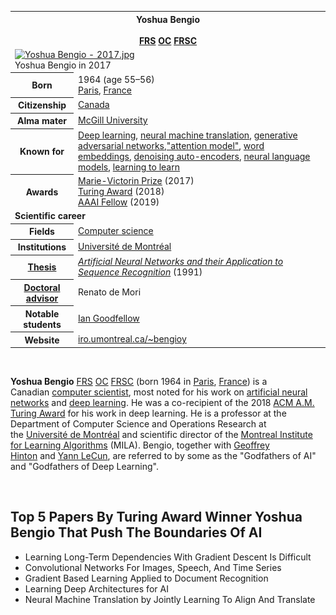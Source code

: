 <table class="infobox biography vcard">
<tbody>
<tr>
<th colspan="2">
<div class="fn">Yoshua Bengio</div>
<br />
<div class="honorific-suffix"><span class="noexcerpt nowraplinks"><a title="Fellow of the Royal Society" href="https://en.wikipedia.org/wiki/Fellow_of_the_Royal_Society">FRS</a>&nbsp;<a title="Order of Canada" href="https://en.wikipedia.org/wiki/Order_of_Canada">OC</a>&nbsp;<a title="Fellow of the Royal Society of Canada" href="https://en.wikipedia.org/wiki/Fellow_of_the_Royal_Society_of_Canada">FRSC</a></span></div>
</th>
</tr>
<tr>
<td colspan="2"><a class="image" href="250px-Yoshua_Bengio_-_2017.jpg"><img src="250px-Yoshua_Bengio_-_2017.jpg" srcset="250px-Yoshua_Bengio_-_2017.jpg" alt="Yoshua Bengio - 2017.jpg" width="250" height="358" data-file-width="1385" data-file-height="1985" /></a>
<div>Yoshua Bengio in 2017</div>
</td>
</tr>
<tr>
<th scope="row">Born</th>
<td>1964 (age&nbsp;55&ndash;56)<br />
<div class="birthplace"><a title="Paris" href="https://en.wikipedia.org/wiki/Paris">Paris</a>,&nbsp;<a title="France" href="https://en.wikipedia.org/wiki/France">France</a></div>
</td>
</tr>
<tr>
<th scope="row">Citizenship</th>
<td class="category"><a title="Canada" href="https://en.wikipedia.org/wiki/Canada">Canada</a></td>
</tr>
<tr>
<th scope="row">Alma&nbsp;mater</th>
<td><a title="McGill University" href="https://en.wikipedia.org/wiki/McGill_University">McGill University</a></td>
</tr>
<tr>
<th scope="row">Known&nbsp;for</th>
<td><a title="Deep learning" href="https://en.wikipedia.org/wiki/Deep_learning">Deep learning</a>,&nbsp;<a title="Neural machine translation" href="https://en.wikipedia.org/wiki/Neural_machine_translation">neural machine translation</a>,&nbsp;<a class="mw-redirect" title="Generative adversarial networks" href="https://en.wikipedia.org/wiki/Generative_adversarial_networks">generative adversarial networks</a>,<a class="external text" href="https://towardsdatascience.com/intuitive-understanding-of-attention-mechanism-in-deep-learning-6c9482aecf4f" rel="nofollow">"attention model"</a>,&nbsp;<a title="Word embedding" href="https://en.wikipedia.org/wiki/Word_embedding">word embeddings</a>,&nbsp;<a title="Deep learning" href="https://en.wikipedia.org/wiki/Deep_learning#Stacked_(de-noising)_auto-encoders">denoising auto-encoders</a>,&nbsp;<a title="Language model" href="https://en.wikipedia.org/wiki/Language_model">neural language models</a>,&nbsp;<a class="mw-redirect" title="Learning to learn" href="https://en.wikipedia.org/wiki/Learning_to_learn">learning to learn</a></td>
</tr>
<tr>
<th scope="row">Awards</th>
<td><a title="Prix Marie-Victorin" href="https://en.wikipedia.org/wiki/Prix_Marie-Victorin">Marie-Victorin Prize</a>&nbsp;(2017)<br /><a title="Turing Award" href="https://en.wikipedia.org/wiki/Turing_Award">Turing Award</a>&nbsp;(2018)<br /><a title="AAAI Fellow" href="https://en.wikipedia.org/wiki/AAAI_Fellow">AAAI Fellow</a>&nbsp;(2019)</td>
</tr>
<tr>
<td colspan="2"><strong>Scientific career</strong></td>
</tr>
<tr>
<th scope="row">Fields</th>
<td class="category"><a title="Computer science" href="https://en.wikipedia.org/wiki/Computer_science">Computer science</a></td>
</tr>
<tr>
<th scope="row">Institutions</th>
<td><a title="Universit&eacute; de Montr&eacute;al" href="https://en.wikipedia.org/wiki/Universit%C3%A9_de_Montr%C3%A9al">Universit&eacute; de Montr&eacute;al</a></td>
</tr>
<tr>
<th scope="row"><a title="Thesis" href="https://en.wikipedia.org/wiki/Thesis">Thesis</a></th>
<td><a class="external text" href="http://digitool.library.mcgill.ca/R/-?func=dbin-jump-full&amp;object_id=70220&amp;silo_library=GEN01" rel="nofollow"><em>Artificial Neural Networks and their Application to Sequence Recognition</em></a>&nbsp;(1991)</td>
</tr>
<tr>
<th scope="row"><a title="" href="https://en.wikipedia.org/wiki/Doctoral_advisor">Doctoral advisor</a></th>
<td>Renato de Mori</td>
</tr>
<tr>
<th scope="row">Notable students</th>
<td><a title="Ian Goodfellow" href="https://en.wikipedia.org/wiki/Ian_Goodfellow">Ian Goodfellow</a></td>
</tr>
<tr>
<th scope="row">Website</th>
<td><span class="url"><a class="external text" href="http://www.iro.umontreal.ca/~bengioy/" rel="nofollow">iro.umontreal.ca/~bengioy</a></span></td>
</tr>
</tbody>
</table>
</br>
<p><strong>Yoshua Bengio</strong>&nbsp;<span class="noexcerpt nowraplinks"><a title="Fellow of the Royal Society" href="https://en.wikipedia.org/wiki/Fellow_of_the_Royal_Society">FRS</a>&nbsp;<a title="Order of Canada" href="https://en.wikipedia.org/wiki/Order_of_Canada">OC</a>&nbsp;<a title="Fellow of the Royal Society of Canada" href="https://en.wikipedia.org/wiki/Fellow_of_the_Royal_Society_of_Canada">FRSC</a></span>&nbsp;(born 1964 in&nbsp;<a title="Paris" href="https://en.wikipedia.org/wiki/Paris">Paris</a>,&nbsp;<a title="France" href="https://en.wikipedia.org/wiki/France">France</a>) is a Canadian&nbsp;<a title="Computer science" href="https://en.wikipedia.org/wiki/Computer_science">computer scientist</a>, most noted for his work on&nbsp;<a class="mw-redirect" title="Artificial neural networks" href="https://en.wikipedia.org/wiki/Artificial_neural_networks">artificial neural networks</a>&nbsp;and&nbsp;<a title="Deep learning" href="https://en.wikipedia.org/wiki/Deep_learning">deep learning</a>.&nbsp;He was a co-recipient of the 2018&nbsp;<a title="Turing Award" href="https://en.wikipedia.org/wiki/Turing_Award">ACM A.M. Turing Award</a>&nbsp;for his work in deep learning.&nbsp;He is a professor at the Department of Computer Science and Operations Research at the&nbsp;<a title="Universit&eacute; de Montr&eacute;al" href="https://en.wikipedia.org/wiki/Universit%C3%A9_de_Montr%C3%A9al">Universit&eacute; de Montr&eacute;al</a>&nbsp;and scientific director of the&nbsp;<a class="mw-redirect" title="Montreal Institute for Learning Algorithms" href="https://en.wikipedia.org/wiki/Montreal_Institute_for_Learning_Algorithms">Montreal Institute for Learning Algorithms</a>&nbsp;(MILA). Bengio, together with&nbsp;<a title="Geoffrey Hinton" href="https://en.wikipedia.org/wiki/Geoffrey_Hinton">Geoffrey Hinton</a>&nbsp;and&nbsp;<a title="Yann LeCun" href="https://en.wikipedia.org/wiki/Yann_LeCun">Yann LeCun</a>, are referred to by some as the "Godfathers of AI" and "Godfathers of Deep Learning".</p>
</br>

<h2>Top 5 Papers By Turing Award Winner Yoshua Bengio That Push The Boundaries Of AI</h2>

<ul>

                             

 <li><a target="_blank" href="https://github.com/manjunath5496/Top-5-Papers-By-Turing-Award-Winner-Yoshua-Bengio-That-Push-The-Boundaries-Of-AI/blob/master/bengio(1).pdf" style="text-decoration:none;">Learning Long-Term Dependencies With Gradient Descent Is Difficult</a></li>

 <li><a target="_blank" href="https://github.com/manjunath5496/Top-5-Papers-By-Turing-Award-Winner-Yoshua-Bengio-That-Push-The-Boundaries-Of-AI/blob/master/bengio(2).pdf" style="text-decoration:none;">Convolutional Networks For Images, Speech, And Time Series</a></li>

<li><a target="_blank" href="https://github.com/manjunath5496/Top-5-Papers-By-Turing-Award-Winner-Yoshua-Bengio-That-Push-The-Boundaries-Of-AI/blob/master/bengio(3).pdf" style="text-decoration:none;">Gradient Based Learning Applied to Document Recognition</a></li>
 <li><a target="_blank" href="https://github.com/manjunath5496/Top-5-Papers-By-Turing-Award-Winner-Yoshua-Bengio-That-Push-The-Boundaries-Of-AI/blob/master/bengio(4).pdf" style="text-decoration:none;">Learning Deep Architectures for AI</a></li>                              
<li><a target="_blank" href="https://github.com/manjunath5496/Top-5-Papers-By-Turing-Award-Winner-Yoshua-Bengio-That-Push-The-Boundaries-Of-AI/blob/master/bengio(5).pdf" style="text-decoration:none;">Neural Machine Translation by Jointly Learning To Align And Translate</a></li>

</ul>
